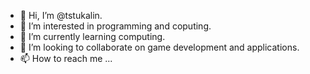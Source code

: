 - 👋 Hi, I’m @tstukalin.
- 👀 I’m interested in programming and coputing.
- 🌱 I’m currently learning computing.
- 💞️ I’m looking to collaborate on game development and applications.
- 📫 How to reach me ...

<!---
tstukalin/tstukalin is a ✨ special ✨ repository because its `README.md` (this file) appears on your GitHub profile.
You can click the Preview link to take a look at your changes.
--->
